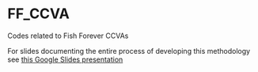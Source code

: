# FF_CCVA
Codes related to Fish Forever CCVAs

For slides documenting the entire process of developing this methodology see [this Google Slides presentation]([https://docs.google.com/presentation/d/1BR9rSWi0yhjx63Oo-akXYTef-PMlnN1L7aqnrXAml5I/edit#slide=id.g302f46ac116_0_0])
